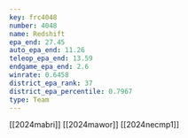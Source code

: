 ```yaml
---
key: frc4048
number: 4048
name: Redshift
epa_end: 27.45
auto_epa_end: 11.26
teleop_epa_end: 13.59
endgame_epa_end: 2.6
winrate: 0.6458
district_epa_rank: 37
district_epa_percentile: 0.7967
type: Team
---
```

[[2024mabri]]
[[2024mawor]]
[[2024necmp1]]

